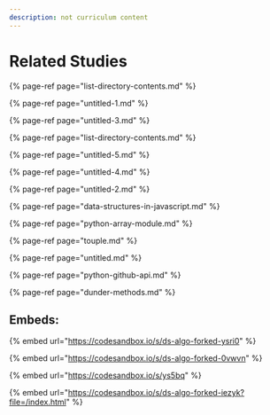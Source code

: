 ```yaml
---
description: not curriculum content
---
```


# Related Studies

{% page-ref page="list-directory-contents.md" %}

{% page-ref page="untitled-1.md" %}

{% page-ref page="untitled-3.md" %}

{% page-ref page="list-directory-contents.md" %}

{% page-ref page="untitled-5.md" %}

{% page-ref page="untitled-4.md" %}

{% page-ref page="untitled-2.md" %}

{% page-ref page="data-structures-in-javascript.md" %}

{% page-ref page="python-array-module.md" %}

{% page-ref page="touple.md" %}

{% page-ref page="untitled.md" %}

{% page-ref page="python-github-api.md" %}

{% page-ref page="dunder-methods.md" %}

## Embeds:

{% embed url="https://codesandbox.io/s/ds-algo-forked-ysri0" %}

{% embed url="https://codesandbox.io/s/ds-algo-forked-0vwvn" %}

{% embed url="https://codesandbox.io/s/ys5bq" %}

{% embed url="https://codesandbox.io/s/ds-algo-forked-iezyk?file=/index.html" %}
